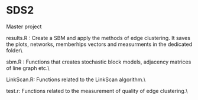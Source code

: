 # SDS2
Master project

results.R : Create a SBM and apply the methods of edge clustering. It saves the plots, networks, memberhips vectors and measurments in the dedicated folder\

sbm.R : Functions that creates stochastic block models, adjacency matrices of line graph etc.\

LinkScan.R: Functions related to the LinkScan algorithm.\ 

test.r: Functions related to the measurement of quality of edge clustering.\
